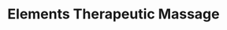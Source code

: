 ---
title: "Elements Therapeutic Massage"
url: /greenville/elements-therapeutic-massage/
shop: massage
---